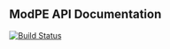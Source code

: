 ## ModPE API Documentation
[![Build Status](https://travis-ci.org/duggum/modpe-api.svg?branch=master)](https://travis-ci.org/duggum/modpe-api)
